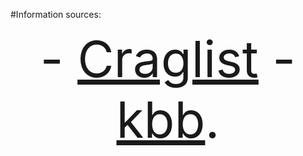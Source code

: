 #Information sources:

<center>
<div style="font-size:80px">
- <a href="www.craigslist.org/about/sites">Craglist</a>
- <a href="www.kbb.com">kbb</a>.
</div> 
</center>

